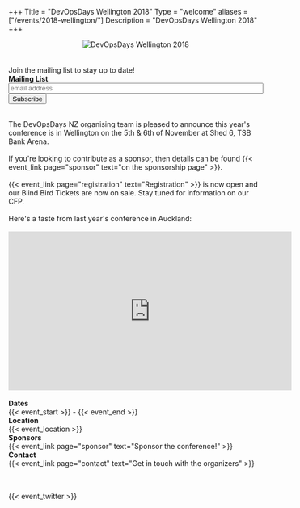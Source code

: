 +++
Title = "DevOpsDays Wellington 2018"
Type = "welcome"
aliases = ["/events/2018-wellington/"]
Description = "DevOpsDays Wellington 2018"
+++

<!-- <div style="text-align:center;">
  {{< event_logo >}}
</div> -->
<div class="row">
  <div class = "col-md-12">
    <div style="text-align:center;">
      <img alt="DevOpsDays Wellington 2018" src="/events/2018-wellington/logo-wide.png" class="welcome-page-event-logo"/>
    </div>
  </div>
</div>
<br/><br/>
<div class="row">
  <div class="col-md-6 offset-md-2">
    Join the mailing list to stay up to date!
  </div>
</div>
  <!-- Begin MailChimp Signup Form -->
<form action="https://devopsdays.us16.list-manage.com/subscribe/post?u=41a04a7fc979777e2b39f48f0&amp;id=04e1d9e9f1"
      method="post" target="_blank" novalidate>
  <div class = "row">
      <div class = "col-md-2">
        <strong>Mailing List</strong>
      </div>
      <div class = "col-md-6">
	      <div><input type="email" value="" name="EMAIL" id="mce-EMAIL" placeholder="email address" style="width:100%" required></div>
        <!-- real people should not fill this in and expect good things - do not remove this or risk form bot signups-->
        <div style="position: absolute; left: -5000px;" aria-hidden="true"><input type="text" name="b_41a04a7fc979777e2b39f48f0_04e1d9e9f1" tabindex="-1" value=""></div>
      </div>
      <div class = "col-md-2">
        <input type="submit" value="Subscribe" name="subscribe" class="button"/>
      </div>
  </div>
</form>
<div class="row">
  <div class = "col-md-8">
    <br/>
    The DevOpsDays NZ organising team is pleased to announce this year's conference is in Wellington on the 5th &amp; 6th of November at Shed 6, TSB Bank Arena.
    <br/><br/>
    If you're looking to contribute as a sponsor, then details can be found {{< event_link page="sponsor" text="on the sponsorship page" >}}.
    <br/><br/>
    {{< event_link page="registration" text="Registration" >}} is now open and our Blind Bird Tickets are now on sale. Stay tuned for information on our CFP.
    <br/><br/>
    Here's a taste from last year's conference in Auckland:
    <br/><br/>
     <iframe width="560" height="315" src="https://www.youtube.com/embed/qw7I1Pm1ZrU" frameborder="0" allow="autoplay; encrypted-media" allowfullscreen></iframe>
    <br/><br/>
  </div>
</div>

<div class = "row">
  <div class = "col-md-2">
    <strong>Dates</strong>
  </div>
  <div class = "col-md-8">
    {{< event_start >}} - {{< event_end >}}
  </div>
</div>

<div class = "row">
  <div class = "col-md-2">
    <strong>Location</strong>
  </div>
  <div class = "col-md-8">
    {{< event_location >}}
  </div>
</div>

<!-- <div class = "row">
  <div class = "col-md-2">
    <strong>Register</strong>
  </div>
  <div class = "col-md-8">
    {{< event_link page="registration" text="Register to attend the conference!" >}}
  </div>
</div> -->

<!-- <div class = "row">
  <div class = "col-md-2">
    <strong>Propose</strong>
  </div>
  <div class = "col-md-8">
    {{< event_link page="propose" text="Propose a talk!" >}}
  </div>
</div> -->

<!-- <div class = "row">
  <div class = "col-md-2">
    <strong>Program</strong>
  </div>
  <div class = "col-md-8">
    View the {{< event_link page="program" text="program." >}}
  </div>
</div> -->

<!-- <div class = "row">
  <div class = "col-md-2">
    <strong>Speakers</strong>
  </div>
  <div class = "col-md-8">
    Check out the {{< event_link page="speakers" text="speakers!" >}}
  </div>
</div> -->

<div class = "row">
  <div class = "col-md-2">
    <strong>Sponsors</strong>
  </div>
  <div class = "col-md-8">
    {{< event_link page="sponsor" text="Sponsor the conference!" >}}
  </div>
</div>

<div class = "row">
  <div class = "col-md-2">
    <strong>Contact</strong>
  </div>
  <div class = "col-md-8">
    {{< event_link page="contact" text="Get in touch with the organizers" >}}
  </div>
</div>



<!--End mc_embed_signup-->
<!-- Uncomment if you added your city twitter name -->
<br/><br/>
{{< event_twitter >}}


